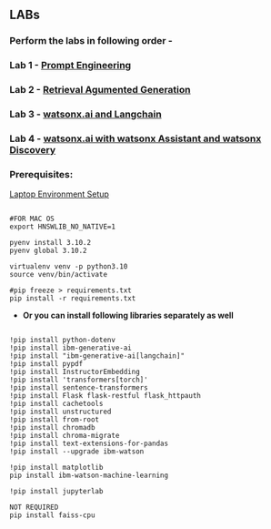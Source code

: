
## LABs

### Perform the labs in following order - 
### Lab 1 - [Prompt Engineering](https://github.com/cloud-native-toolkit/watsonx-workshop/tree/MUMBAI/labs/Lab%201%20-%20Prompt%20Engineering)
### Lab 2 - [Retrieval Agumented Generation](https://github.com/cloud-native-toolkit/watsonx-workshop/tree/MUMBAI/labs/retrieval-agumented-generation)
### Lab 3 - [watsonx.ai and Langchain](https://github.com/cloud-native-toolkit/watsonx-workshop/tree/MUMBAI/labs/watsonxai-and-langchain)
### Lab 4 - [watsonx.ai with watsonx Assistant and watsonx Discovery](https://github.com/cloud-native-toolkit/watsonx-workshop/tree/MUMBAI/labs/wa_wd_watsonx)

### Prerequisites:

[Laptop Environment Setup](https://github.com/cloud-native-toolkit/watsonx-workshop/tree/MUMBAI/labs/laptop-environment-setup)
```

#FOR MAC OS
export HNSWLIB_NO_NATIVE=1

pyenv install 3.10.2
pyenv global 3.10.2

virtualenv venv -p python3.10
source venv/bin/activate

#pip freeze > requirements.txt
pip install -r requirements.txt

```

  - **Or you can install following libraries separately as well**

```

!pip install python-dotenv
!pip install ibm-generative-ai
!pip install "ibm-generative-ai[langchain]"
!pip install pypdf
!pip install InstructorEmbedding
!pip install 'transformers[torch]'
!pip install sentence-transformers
!pip install Flask flask-restful flask_httpauth
!pip install cachetools
!pip install unstructured
!pip install from-root
!pip install chromadb
!pip install chroma-migrate
!pip install text-extensions-for-pandas
!pip install --upgrade ibm-watson

!pip install matplotlib
pip install ibm-watson-machine-learning

!pip install jupyterlab

NOT REQUIRED
pip install faiss-cpu

```

